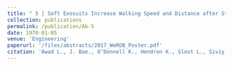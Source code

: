 ```yaml
---
title: " 5 | Soft Exosuits Increase Walking Speed and Distance after Stroke"
collection: publications
permalink: /publication/Ab-5
date: 1970-01-05
venue: 'Engineering'
paperurl: '/files/abstracts/2017_WeROB_Poster.pdf'
citation: 'Awad L., J. Bae., O’Donnell K., Hendron K., Sloot L., Siviy C., <b>Kudzia P.</b>, Ellis T., Walsh C., Soft Exosuits Increase Walking Speed and Distance after Stroke. <i> International Symposium on Wearable amd Rehabilitation Robotics (WeRob)</i>. Houston, Texas, USA. Award: Best Poster Finalist, <b>2017</b>'
---
```

